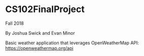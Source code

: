 # CS102FinalProject

Fall 2018

By Joshua Swick and Evan Minor

Basic weather application that leverages OpenWeatherMap API: https://openweathermap.org/api